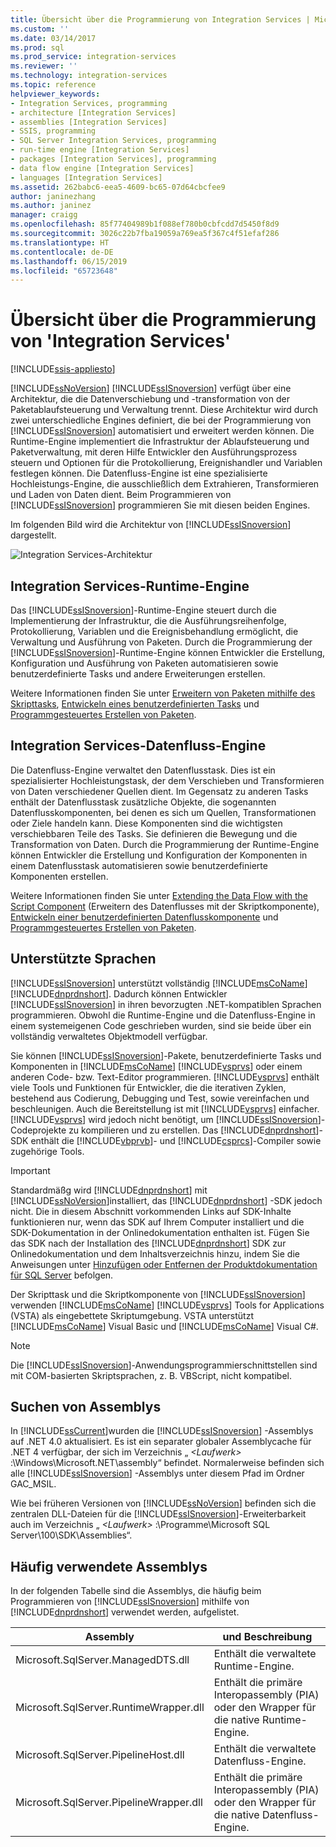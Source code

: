 ```yaml
---
title: Übersicht über die Programmierung von Integration Services | Microsoft-Dokumentation
ms.custom: ''
ms.date: 03/14/2017
ms.prod: sql
ms.prod_service: integration-services
ms.reviewer: ''
ms.technology: integration-services
ms.topic: reference
helpviewer_keywords:
- Integration Services, programming
- architecture [Integration Services]
- assemblies [Integration Services]
- SSIS, programming
- SQL Server Integration Services, programming
- run-time engine [Integration Services]
- packages [Integration Services], programming
- data flow engine [Integration Services]
- languages [Integration Services]
ms.assetid: 262babc6-eea5-4609-bc65-07d64cbcfee9
author: janinezhang
ms.author: janinez
manager: craigg
ms.openlocfilehash: 85f77404989b1f088ef780b0cbfcdd7d5450f8d9
ms.sourcegitcommit: 3026c22b7fba19059a769ea5f367c4f51efaf286
ms.translationtype: HT
ms.contentlocale: de-DE
ms.lasthandoff: 06/15/2019
ms.locfileid: "65723648"
---
```

# <a name="integration-services-programming-overview"></a>Übersicht über die Programmierung von 'Integration Services'

[!INCLUDE[ssis-appliesto](../includes/ssis-appliesto-ssvrpluslinux-asdb-asdw-xxx.md)]


  [!INCLUDE[ssNoVersion](../includes/ssnoversion-md.md)] [!INCLUDE[ssISnoversion](../includes/ssisnoversion-md.md)] verfügt über eine Architektur, die die Datenverschiebung und -transformation von der Paketablaufsteuerung und Verwaltung trennt. Diese Architektur wird durch zwei unterschiedliche Engines definiert, die bei der Programmierung von [!INCLUDE[ssISnoversion](../includes/ssisnoversion-md.md)] automatisiert und erweitert werden können. Die Runtime-Engine implementiert die Infrastruktur der Ablaufsteuerung und Paketverwaltung, mit deren Hilfe Entwickler den Ausführungsprozess steuern und Optionen für die Protokollierung, Ereignishandler und Variablen festlegen können. Die Datenfluss-Engine ist eine spezialisierte Hochleistungs-Engine, die ausschließlich dem Extrahieren, Transformieren und Laden von Daten dient. Beim Programmieren von [!INCLUDE[ssISnoversion](../includes/ssisnoversion-md.md)] programmieren Sie mit diesen beiden Engines.  
  
 Im folgenden Bild wird die Architektur von [!INCLUDE[ssISnoversion](../includes/ssisnoversion-md.md)] dargestellt.  
  
 ![Integration Services-Architektur](../integration-services/media/mw-dts-01.gif "Integration Services architecture")  
  
## <a name="integration-services-run-time-engine"></a>Integration Services-Runtime-Engine  
 Das [!INCLUDE[ssISnoversion](../includes/ssisnoversion-md.md)]-Runtime-Engine steuert durch die Implementierung der Infrastruktur, die die Ausführungsreihenfolge, Protokollierung, Variablen und die Ereignisbehandlung ermöglicht, die Verwaltung und Ausführung von Paketen. Durch die Programmierung der [!INCLUDE[ssISnoversion](../includes/ssisnoversion-md.md)]-Runtime-Engine können Entwickler die Erstellung, Konfiguration und Ausführung von Paketen automatisieren sowie benutzerdefinierte Tasks und andere Erweiterungen erstellen.  
  
 Weitere Informationen finden Sie unter [Erweitern von Paketen mithilfe des Skripttasks](../integration-services/extending-packages-scripting/task/extending-the-package-with-the-script-task.md), [Entwickeln eines benutzerdefinierten Tasks](../integration-services/extending-packages-custom-objects/task/developing-a-custom-task.md) und [Programmgesteuertes Erstellen von Paketen](../integration-services/building-packages-programmatically/building-packages-programmatically.md).  
  
## <a name="integration-services-data-flow-engine"></a>Integration Services-Datenfluss-Engine  
 Die Datenfluss-Engine verwaltet den Datenflusstask. Dies ist ein spezialisierter Hochleistungstask, der dem Verschieben und Transformieren von Daten verschiedener Quellen dient. Im Gegensatz zu anderen Tasks enthält der Datenflusstask zusätzliche Objekte, die sogenannten Datenflusskomponenten, bei denen es sich um Quellen, Transformationen oder Ziele handeln kann. Diese Komponenten sind die wichtigsten verschiebbaren Teile des Tasks. Sie definieren die Bewegung und die Transformation von Daten. Durch die Programmierung der Runtime-Engine können Entwickler die Erstellung und Konfiguration der Komponenten in einem Datenflusstask automatisieren sowie benutzerdefinierte Komponenten erstellen.  
  
 Weitere Informationen finden Sie unter [Extending the Data Flow with the Script Component](../integration-services/extending-packages-scripting/data-flow-script-component/extending-the-data-flow-with-the-script-component.md) (Erweitern des Datenflusses mit der Skriptkomponente), [Entwickeln einer benutzerdefinierten Datenflusskomponente](../integration-services/extending-packages-custom-objects/data-flow/developing-a-custom-data-flow-component.md) und [Programmgesteuertes Erstellen von Paketen](../integration-services/building-packages-programmatically/building-packages-programmatically.md).  
  
## <a name="supported-languages"></a>Unterstützte Sprachen  
 [!INCLUDE[ssISnoversion](../includes/ssisnoversion-md.md)] unterstützt vollständig [!INCLUDE[msCoName](../includes/msconame-md.md)] [!INCLUDE[dnprdnshort](../includes/dnprdnshort-md.md)]. Dadurch können Entwickler [!INCLUDE[ssISnoversion](../includes/ssisnoversion-md.md)] in ihren bevorzugten .NET-kompatiblen Sprachen programmieren. Obwohl die Runtime-Engine und die Datenfluss-Engine in einem systemeigenen Code geschrieben wurden, sind sie beide über ein vollständig verwaltetes Objektmodell verfügbar.  
  
 Sie können [!INCLUDE[ssISnoversion](../includes/ssisnoversion-md.md)]-Pakete, benutzerdefinierte Tasks und Komponenten in [!INCLUDE[msCoName](../includes/msconame-md.md)] [!INCLUDE[vsprvs](../includes/vsprvs-md.md)] oder einem anderen Code- bzw. Text-Editor programmieren. [!INCLUDE[vsprvs](../includes/vsprvs-md.md)] enthält viele Tools und Funktionen für Entwickler, die die iterativen Zyklen, bestehend aus Codierung, Debugging und Test, sowie vereinfachen und beschleunigen. Auch die Bereitstellung ist mit [!INCLUDE[vsprvs](../includes/vsprvs-md.md)] einfacher. [!INCLUDE[vsprvs](../includes/vsprvs-md.md)] wird jedoch nicht benötigt, um [!INCLUDE[ssISnoversion](../includes/ssisnoversion-md.md)]-Codeprojekte zu kompilieren und zu erstellen. Das [!INCLUDE[dnprdnshort](../includes/dnprdnshort-md.md)]-SDK enthält die [!INCLUDE[vbprvb](../includes/vbprvb-md.md)]- und [!INCLUDE[csprcs](../includes/csprcs-md.md)]-Compiler sowie zugehörige Tools.  
  
> [!IMPORTANT]  
>  Standardmäßg wird [!INCLUDE[dnprdnshort](../includes/dnprdnshort-md.md)] mit [!INCLUDE[ssNoVersion](../includes/ssnoversion-md.md)]installiert, das [!INCLUDE[dnprdnshort](../includes/dnprdnshort-md.md)] -SDK jedoch nicht. Die in diesem Abschnitt vorkommenden Links auf SDK-Inhalte funktionieren nur, wenn das SDK auf Ihrem Computer installiert und die SDK-Dokumentation in der Onlinedokumentation enthalten ist. Fügen Sie das SDK nach der Installation des [!INCLUDE[dnprdnshort](../includes/dnprdnshort-md.md)] SDK zur Onlinedokumentation und dem Inhaltsverzeichnis hinzu, indem Sie die Anweisungen unter [Hinzufügen oder Entfernen der Produktdokumentation für SQL Server](https://msdn.microsoft.com/library/ef798cc8-87cf-4d60-a7bf-9e061bdd0052) befolgen.  
  
 Der Skripttask und die Skriptkomponente von [!INCLUDE[ssISnoversion](../includes/ssisnoversion-md.md)] verwenden [!INCLUDE[msCoName](../includes/msconame-md.md)] [!INCLUDE[vsprvs](../includes/vsprvs-md.md)] Tools for Applications (VSTA) als eingebettete Skriptumgebung. VSTA unterstützt [!INCLUDE[msCoName](../includes/msconame-md.md)] Visual Basic und [!INCLUDE[msCoName](../includes/msconame-md.md)] Visual C#.  
  
> [!NOTE]  
>  Die [!INCLUDE[ssISnoversion](../includes/ssisnoversion-md.md)]-Anwendungsprogrammierschnittstellen sind mit COM-basierten Skriptsprachen, z. B. VBScript, nicht kompatibel.  
  
## <a name="locating-assemblies"></a>Suchen von Assemblys  
 In [!INCLUDE[ssCurrent](../includes/sscurrent-md.md)]wurden die [!INCLUDE[ssISnoversion](../includes/ssisnoversion-md.md)] -Assemblys auf .NET 4.0 aktualisiert. Es ist ein separater globaler Assemblycache für .NET 4 verfügbar, der sich im Verzeichnis „ *\<Laufwerk>* :\Windows\Microsoft.NET\assembly“ befindet. Normalerweise befinden sich alle [!INCLUDE[ssISnoversion](../includes/ssisnoversion-md.md)] -Assemblys unter diesem Pfad im Ordner GAC_MSIL.  
  
 Wie bei früheren Versionen von [!INCLUDE[ssNoVersion](../includes/ssnoversion-md.md)] befinden sich die zentralen DLL-Dateien für die [!INCLUDE[ssISnoversion](../includes/ssisnoversion-md.md)]-Erweiterbarkeit auch im Verzeichnis „ *\<Laufwerk>* :\Programme\Microsoft SQL Server\100\SDK\Assemblies“.  
  
## <a name="commonly-used-assemblies"></a>Häufig verwendete Assemblys  
 In der folgenden Tabelle sind die Assemblys, die häufig beim Programmieren von [!INCLUDE[ssISnoversion](../includes/ssisnoversion-md.md)] mithilfe von [!INCLUDE[dnprdnshort](../includes/dnprdnshort-md.md)] verwendet werden, aufgelistet.  
  
|Assembly|und Beschreibung|  
|--------------|-----------------|  
|Microsoft.SqlServer.ManagedDTS.dll|Enthält die verwaltete Runtime-Engine.|  
|Microsoft.SqlServer.RuntimeWrapper.dll|Enthält die primäre Interopassembly (PIA) oder den Wrapper für die native Runtime-Engine.|  
|Microsoft.SqlServer.PipelineHost.dll|Enthält die verwaltete Datenfluss-Engine.|  
|Microsoft.SqlServer.PipelineWrapper.dll|Enthält die primäre Interopassembly (PIA) oder den Wrapper für die native Datenfluss-Engine.|  
  
  
